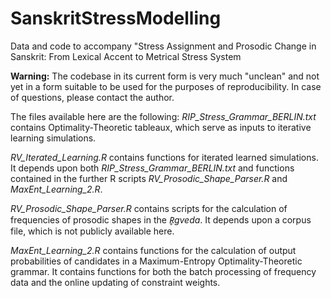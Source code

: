 # SanskritStressModelling
Data and code to accompany "Stress Assignment and Prosodic Change in Sanskrit: From Lexical Accent to Metrical Stress System


**Warning:** The codebase in its current form is very much "unclean" and not yet in a form suitable to be used for the purposes of reproducibility.
In case of questions, please contact the author.

The files available here are the following:
*RIP_Stress_Grammar_BERLIN.txt* contains Optimality-Theoretic tableaux, which serve as inputs to iterative learning simulations. 

*RV_Iterated_Learning.R* contains functions for iterated learned simulations. It depends upon both *RIP_Stress_Grammar_BERLIN.txt* and functions contained in the further R scripts *RV_Prosodic_Shape_Parser.R* and *MaxEnt_Learning_2.R*.

*RV_Prosodic_Shape_Parser.R* contains scripts for the calculation of frequencies of prosodic shapes in the *R̥gveda*. It depends upon a corpus file, which is not publicly available here.

*MaxEnt_Learning_2.R* contains functions for the calculation of output probabilities of candidates in a Maximum-Entropy Optimality-Theoretic grammar. It contains functions for both the batch processing of frequency data and the online updating of constraint weights.
